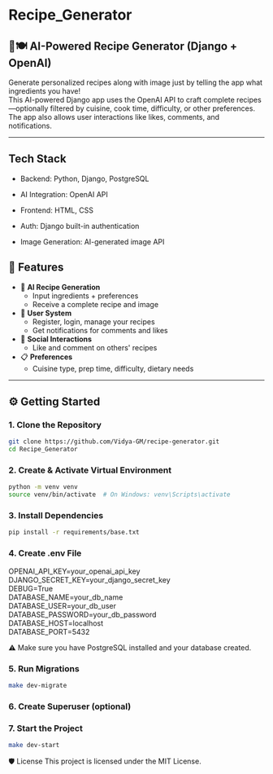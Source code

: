 # Recipe_Generator
## 🧠🍽️ AI-Powered Recipe Generator (Django + OpenAI)

Generate personalized recipes along with image just by telling the app what ingredients you have!  
This AI-powered Django app uses the OpenAI API to craft complete recipes—optionally filtered by cuisine, cook time, difficulty, or other preferences.  
The app also allows user interactions like likes, comments, and notifications.

---
## Tech Stack

- Backend: Python, Django, PostgreSQL

- AI Integration: OpenAI API

- Frontend: HTML, CSS

- Auth: Django built-in authentication

- Image Generation: AI-generated image API 


## 🚀 Features

- 🤖 **AI Recipe Generation**
  - Input ingredients + preferences
  - Receive a complete recipe and image
- 👥 **User System**
  - Register, login, manage your recipes
  - Get notifications for comments and likes
- 💬 **Social Interactions**
  - Like and comment on others' recipes
- 📋 **Preferences**
  - Cuisine type, prep time, difficulty, dietary needs

---

## ⚙️ Getting Started

### 1. Clone the Repository

```bash
git clone https://github.com/Vidya-GM/recipe-generator.git
cd Recipe_Generator
```

### 2. Create & Activate Virtual Environment 
```bash
python -m venv venv
source venv/bin/activate  # On Windows: venv\Scripts\activate
```

### 3. Install Dependencies
```bash
pip install -r requirements/base.txt
```

### 4. Create .env File
OPENAI_API_KEY=your_openai_api_key  
DJANGO_SECRET_KEY=your_django_secret_key  
DEBUG=True  
DATABASE_NAME=your_db_name  
DATABASE_USER=your_db_user  
DATABASE_PASSWORD=your_db_password  
DATABASE_HOST=localhost  
DATABASE_PORT=5432   

⚠️ Make sure you have PostgreSQL installed and your database created.

### 5. Run Migrations
```bash
make dev-migrate
```

### 6. Create Superuser (optional)

### 7. Start the Project
```bash
make dev-start
```
🛡️ License
This project is licensed under the MIT License.

